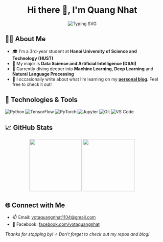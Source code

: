 <h1 align="center">Hi there 👋, I'm Quang Nhat</h1>

<p align="center">
  <img src="https://readme-typing-svg.demolab.com?font=Fira+Code&duration=3000&pause=1000&color=58A6FF&center=true&vCenter=true&width=440&lines=👨‍💻+Student+at+HUST;📚+Major:+DSAI" alt="Typing SVG" />
</p>

## 👨‍🎓 About Me

- 🎓 I'm a 3rd-year student at **Hanoi University of Science and Technology (HUST)**
- 📘 My major is **Data Science and Artificial Intelligence (DSAI)**
- 🤖 Currently diving deeper into **Machine Learning**, **Deep Learning** and **Natural Language Processing**
- 📝 I occasionally write about what I’m learning on my [**personal blog**](https://votaquangnhat.github.io/). Feel free to check it out!

## 🚀 Technologies & Tools

![Python](https://img.shields.io/badge/-Python-333333?style=flat&logo=python)
![TensorFlow](https://img.shields.io/badge/-TensorFlow-333333?style=flat&logo=tensorflow)
![PyTorch](https://img.shields.io/badge/-PyTorch-333333?style=flat&logo=pytorch)
![Jupyter](https://img.shields.io/badge/-Jupyter-333333?style=flat&logo=jupyter)
![Git](https://img.shields.io/badge/-Git-333333?style=flat&logo=git)
![VS Code](https://img.shields.io/badge/-VS%20Code-333333?style=flat&logo=visual-studio-code)

## 📈 GitHub Stats

<p align="center">
  <img height="170" src="https://github-readme-stats.vercel.app/api?username=votaquangnhat&show_icons=true&theme=tokyonight&hide_border=true" />
  <img height="170" src="https://github-readme-stats.vercel.app/api/top-langs/?username=votaquangnhat&layout=compact&theme=tokyonight&hide_border=true" />
</p>

## 🌐 Connect with Me

- 📫 Email: votaquangnhat1104@gmail.com
- 💬 Facebook: [facebook.com/votaquangnhat](https://www.facebook.com/votaquangnhat)
<!-- - 💼 LinkedIn: *(optional if you have one)* -->

_Thanks for stopping by! ⭐ Don't forget to check out my repos and blog!_

